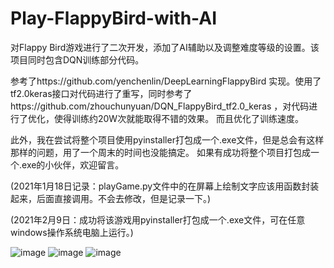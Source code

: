 # Play-FlappyBird-with-AI
对Flappy Bird游戏进行了二次开发，添加了AI辅助以及调整难度等级的设置。该项目同时包含DQN训练部分代码。

参考了https://github.com/yenchenlin/DeepLearningFlappyBird 实现。使用了tf2.0keras接口对代码进行了重写，同时参考了https://github.com/zhouchunyuan/DQN_FlappyBird_tf2.0_keras ，对代码进行了优化，使得训练约20W次就能取得不错的效果。
而且优化了训练速度。

此外，我在尝试将整个项目使用pyinstaller打包成一个.exe文件，但是总会有这样那样的问题，用了一个周末的时间也没能搞定。
如果有成功将整个项目打包成一个.exe的小伙伴，欢迎留言。

(2021年1月18日记录：playGame.py文件中的在屏幕上绘制文字应该用函数封装起来，后面直接调用。不会去修改，但是记录一下。)

(2021年2月9日：成功将该游戏用pyinstaller打包成一个.exe文件，可在任意windows操作系统电脑上运行。)

![image](https://github.com/DeepGeGe/Play-FlappyBird-with-AI-tf2keras/blob/main/1.png)
![image](https://github.com/DeepGeGe/Play-FlappyBird-with-AI-tf2keras/blob/main/2.png)
![image](https://github.com/DeepGeGe/Play-FlappyBird-with-AI-tf2keras/blob/main/3.png)
